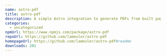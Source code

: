```yaml
---
name: astro-pdf
title: astro-pdf
description: A simple Astro integration to generate PDFs from built pages
categories:
  - uncategorized
npmUrl: https://www.npmjs.com/package/astro-pdf
repoUrl: https://github.com/lameuler/astro-pdf
homepageUrl: https://github.com/lameuler/astro-pdf#readme
downloads: 201
---
```

